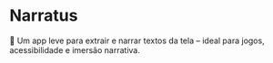 # Narratus
📜 Um app leve para extrair e narrar textos da tela – ideal para jogos, acessibilidade e imersão narrativa.
